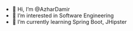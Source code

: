 - 👋 Hi, I’m @AzharDamir
- 👀 I’m interested in Software Engineering
- 🌱 I’m currently learning Spring Boot, JHipster

<!---
AzharDamir/AzharDamir is a ✨ special ✨ repository because its `README.md` (this file) appears on your GitHub profile.
You can click the Preview link to take a look at your changes.
--->
